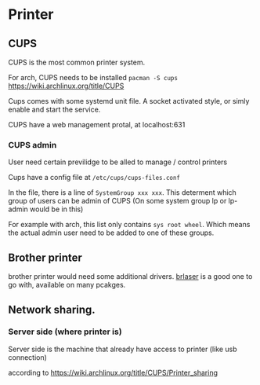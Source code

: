# Printer 

## CUPS

CUPS is the most common printer system. 

For arch, CUPS needs to be installed `pacman -S cups`
https://wiki.archlinux.org/title/CUPS

Cups comes with some systemd unit file. A socket activated style, or simly enable and start the service. 

CUPS have a web management protal, at localhost:631

### CUPS admin 

User need certain previlidge to be alled to manage / control printers 

Cups have a config file at `/etc/cups/cups-files.conf` 

In the file, there is a line of `SystemGroup xxx xxx`. This determent which group of users can be admin of CUPS 
(On some system group lp or lp-admin would be in this)

For example with arch, this list only contains `sys root wheel`. Which means the actual admin user need to be added to one of these groups.


## Brother printer 

brother printer would need some additional drivers. [brlaser](https://github.com/pdewacht/brlaser) is a good one to go with, available on many pcakges.



## Network sharing. 

### Server side (where printer is)

Server side is the machine that already have access to printer (like usb connection)

according to 
https://wiki.archlinux.org/title/CUPS/Printer_sharing
